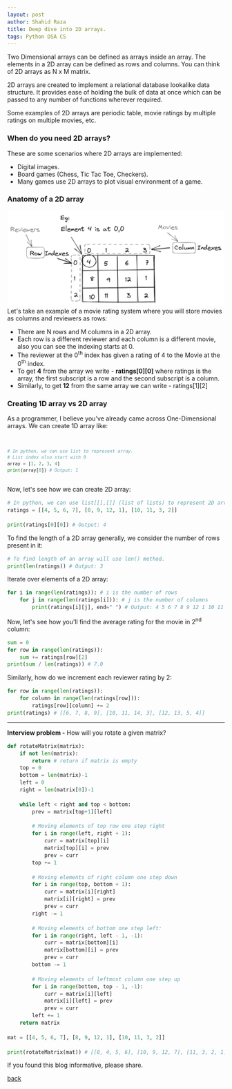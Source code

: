 ```yaml
---
layout: post
author: Shahid Raza
title: Deep dive into 2D arrays.
tags: Python DSA CS
---
```

Two Dimensional arrays can be defined as arrays inside an array. The elements in a 2D array can be defined as rows and columns.
You can think of 2D arrays as N x M matrix.

<!--more-->
2D arrays are created to implement a relational database lookalike data structure. It provides ease of holding the bulk of data at once which can be passed to any number of functions wherever required.

Some examples of 2D arrays are periodic table, movie ratings by multiple ratings on multiple movies, etc.
<br>

### When do you need 2D arrays?
These are some scenarios where 2D arrays are implemented:

*   Digital images.
*   Board games (Chess, Tic Tac Toe, Checkers).
*   Many games use 2D arrays to plot visual environment of a game.

### Anatomy of a 2D array
![Anatomy of 2D Array](https://raw.githubusercontent.com/mrpascal1/mrpascal1.github.io/master/imgs/2d-array1.png)
Let's take an example of a movie rating system where you will store movies as columns and reviewers as rows:
*   There are N rows and M columns in a 2D array.
*   Each row is a different reviewer and each column is a different movie, also you can see the indexing starts at 0.
*   The reviewer at the 0<sup>th</sup> index has given a rating of 4 to the Movie at the 0<sup>th</sup> index.
*   To get <b>4</b> from the array we write - <b>ratings[0][0]</b> where ratings is the array, the first subscript is a row and the second subscript is a column.
*   Similarly, to get <b>12</b> from the same array we can write - ratings[1][2]

### Creating 1D array vs 2D array
As a programmer, I believe you've already came across One-Dimensional arrays. We can create 1D array like:<br>
<code>
```python
# In python, we can use list to represent array.
# List index also start with 0
array = [1, 2, 3, 4]
print(array[0]) # Output: 1
```
</code>
Now, let's see how we can create 2D array:<br>

```python
# In python, we can use list[[],[]] (list of lists) to represent 2D array.
ratings = [[4, 5, 6, 7], [8, 9, 12, 1], [10, 11, 3, 2]]

print(ratings[0][0]) # Output: 4
```

To find the length of a 2D array generally, we consider the number of rows present in it:
```python
# To find length of an array will use len() method.
print(len(ratings)) # Output: 3
```

Iterate over elements of a 2D array:<br>
```python
for i in range(len(ratings)): # i is the number of rows
    for j in range(len(ratings[i])): # j is the number of columns
        print(ratings[i][j], end=" ") # Output: 4 5 6 7 8 9 12 1 10 11 3 2
```

Now, let's see how you'll find the average rating for the movie in 2<sup>nd</sup> column:
```python
sum = 0
for row in range(len(ratings)):
    sum += ratings[row][2]
print(sum / len(ratings)) # 7.0
```

Similarly, how do we increment each reviewer rating by 2:
```python
for row in range(len(ratings)):
    for column in range(len(ratings[row])):
        ratings[row][column] += 2
print(ratings) # [[6, 7, 8, 9], [10, 11, 14, 3], [12, 13, 5, 4]]
```
* * *

<b>Interview problem -</b> How will you rotate a given matrix?

```python
def rotateMatrix(matrix):
    if not len(matrix):
        return # return if matrix is empty
    top = 0
    bottom = len(matrix)-1
    left = 0
    right = len(matrix[0])-1

    while left < right and top < bottom:
        prev = matrix[top+1][left]

        # Moving elements of top row one step right
        for i in range(left, right + 1):
            curr = matrix[top][i]
            matrix[top][i] = prev
            prev = curr
        top += 1

        # Moving elements of right column one step down
        for i in range(top, bottom + 1):
            curr = matrix[i][right]
            matrix[i][right] = prev
            prev = curr
        right -= 1

        # Moving elements of bottom one step left:
        for i in range(right, left - 1, -1):
            curr = matrix[bottom][i]
            matrix[bottom][i] = prev
            prev = curr
        bottom -= 1
        
        # Moving elements of leftmost column one step up
        for i in range(bottom, top - 1, -1):
            curr = matrix[i][left]
            matrix[i][left] = prev
            prev = curr
        left += 1
    return matrix

mat = [[4, 5, 6, 7], [8, 9, 12, 1], [10, 11, 3, 2]]

print(rotateMatrix(mat)) # [[8, 4, 5, 6], [10, 9, 12, 7], [11, 3, 2, 1]]
```

If you found this blog informative, please share.

[back](/blogs)